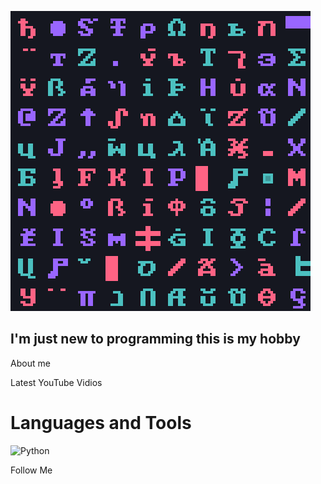 ![Header](https://github.com/Axidom-ru/Axidom-ru/blob/main/assets/header.png)

## I'm just new to programming this is my hobby

About me

Latest YouTube Vidios

# Languages and Tools
![Python](https://img.shields.io/badge/-Python-090909?style=for-the-badge&logo=python&logoColor=2aab20)

Follow Me